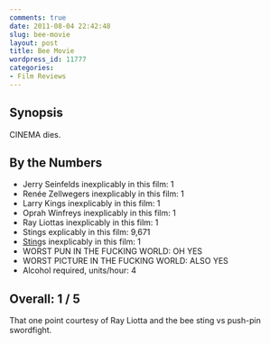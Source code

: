 ```yaml
---
comments: true
date: 2011-08-04 22:42:48
slug: bee-movie
layout: post
title: Bee Movie
wordpress_id: 11777
categories:
- Film Reviews
---
```


## Synopsis


CINEMA dies.


## By the Numbers

  * Jerry Seinfelds inexplicably in this film: 1
  * Renée Zellwegers inexplicably in this film: 1
  * Larry Kings inexplicably in this film: 1
  * Oprah Winfreys inexplicably in this film: 1
  * Ray Liottas inexplicably in this film: 1
  * Stings explicably in this film: 9,671
  * [Sting](http://www.imdb.com/media/rm159094784/ch0008383)s inexplicably in this film: 1
  * WORST PUN IN THE FUCKING WORLD: OH YES
  * WORST PICTURE IN THE FUCKING WORLD: ALSO YES
  * Alcohol required, units/hour: 4

## Overall: 1 / 5

That one point courtesy of Ray Liotta and the bee sting vs push-pin swordfight.
